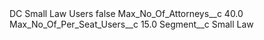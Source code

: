 <?xml version="1.0" encoding="UTF-8"?>
<CustomMetadata xmlns="http://soap.sforce.com/2006/04/metadata" xmlns:xsi="http://www.w3.org/2001/XMLSchema-instance" xmlns:xsd="http://www.w3.org/2001/XMLSchema">
    <label>DC Small Law Users</label>
    <protected>false</protected>
    <values>
        <field>Max_No_Of_Attorneys__c</field>
        <value xsi:type="xsd:double">40.0</value>
    </values>
    <values>
        <field>Max_No_Of_Per_Seat_Users__c</field>
        <value xsi:type="xsd:double">15.0</value>
    </values>
    <values>
        <field>Segment__c</field>
        <value xsi:type="xsd:string">Small Law</value>
    </values>
</CustomMetadata>
